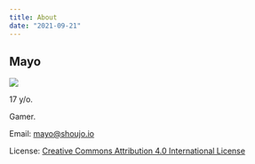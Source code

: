 ```yaml
---
title: About
date: "2021-09-21"
---
```


## Mayo

![](https://github.com/mayocream.png)

<canvas id="year" style="width: 16px" width="32" height="32"></canvas><noscript>17</noscript> y/o.
<script type="module">
  const year = new Date().getFullYear().toString().substr(-2)
  const ctx = document.getElementById('year').getContext('2d')
  ctx.font = '32px serif'
  ctx.fillText(year, 0, 32)
</script>  

Gamer.

Email: [mayo@shoujo.io](mailto:mayo@shoujo.io)

License: [Creative Commons Attribution 4.0 International License](http://creativecommons.org/licenses/by/4.0/)
